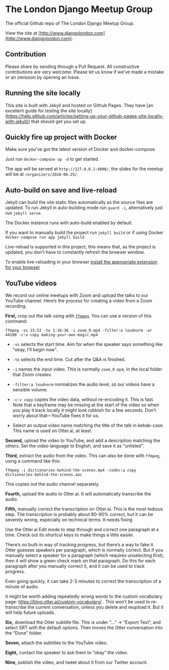 # The London Django Meetup Group

The official Github repo of The London Django Meetup Group.

View the site at
[http://www.djangolondon.com](http://www.djangolondon.com).

## Contribution

Please share by sending through a Pull Request. All constructive contributions
are very welcome. Please let us know if we've made a mistake or an omission by
opening an Issue.


## Running the site locally

This site is built with Jekyll and hosted on Github Pages. They have [an
excellent guide for testing the site locally]
(https://help.github.com/articles/setting-up-your-github-pages-site-locally-with-jekyll/)
that should get you set up.

## Quickly fire up project with Docker

Make sure you've got the latest version of Docker and docker-compose.

Just run `docker-compose up -d` to get started.

The app will be served at `http://127.0.0.1:4000/`, the slides for the meetup will be at `/organizers/2018-06-25/`.

## Auto-build on save and live-reload

Jekyll can build the site static files automatically as the source files are updated. To run Jekyll in auto-building mode run `guard -i`, alternatively just run `jekyll serve`.

The Docker instance runs with auto-build enabled by default.

If you want to manually build the project run `jekyll build` or if using Docker `docker-compose run app jekyll build`

Live-reload is supported in this project, this means that, as the project is updated, you don't have to constantly refresh the browser window.

To enable live-reloading in your browser [install the appropriate extension for your browser](http://livereload.com/extensions/#installing-sections)

## YouTube videos

We record our online meetups with Zoom and upload the talks to our YouTube channel.
Here’s the process for creating a video from a Zoom recording.

**First,** crop out the talk using with [`ffmpeg`](https://ffmpeg.org/).
You can use a version of this command:

```
ffmpeg -ss 15:52 -to 1:16:36 -i zoom_0.mp4 -filter:a loudnorm -ar 44100 -c:v copy making-your-own-magic.mp4
```

* `-ss` selects the start time.
  Aim for when the speaker says something like "okay, I'll begin now".

* `-to` selects the end time.
  Cut after the Q&A is finished.

* `-i` names the input video.
  This is normally `zoom_0.mp4`, in the local folder that Zoom creates.

* `-filter:a loudnorm` normalizes the audio level, so our videos have a sensible volume.

* `-c:v copy` copies the video data, without re-encoding it.
  This is fast.
  Note that a keyframe may be missing at the start of the video so when you play it back locally it might look rubbish for a few seconds.
  Don’t worry about that—YouTube fixes it for us.

* Select an output video name matching the title of the talk in kebab-case.
  This name is used on Otter.ai, at least.

**Second,** upload the video to YouTube, and add a description matching the others.
Set the video language to English, and save it as “unlisted”.

**Third,** extract the audio from the video.
This can also be done with `ffmpeg`, using a command like this:

```
ffmpeg -i dictionaries-behind-the-scenes.mp4 -codec:a copy dictionaries-behind-the-scenes.aac
```

This copies out the audio channel separately.

**Fourth,** upload the audio to Otter.ai.
It will automatically transcribe the audio.

**Fifth,** manually correct the transcription on Otter.ai.
This is the most tedious step.
The transcription is probably about 80-90% correct, but it can be severely wrong, especially on technical terms.
It needs fixing

Use the Otter.ai Edit mode to step through and correct one paragraph at a time.
Check out its shortcut keys to make things a little easier.

There’s no built-in way of tracking progress, but there’s a way to fake it.
Otter guesses speakers per paragraph, which is normally correct.
But if you manually select a speaker for a paragraph (which requires unselecting first), then it will show a green check mark on that paragraph.
Do this for each paragraph after you manually correct it, and it can be used to track progress.

Even going quickly, it can take 2-3 minutes to correct the transcription of a minute of audio.

It might be worth adding repeatedly wrong words to the custom vocabulary page: https://blog.otter.ai/custom-vocabulary/ .
This won’t be used to re-transcribe the current conversation, unless you delete and reupload it.
But it will help future uploads.

**Six,** download the Otter subtitle file.
This is under “...” -> “Export Text”, and select SRT with the default options.
Then moves the Otter conversation into the “Done” folder.

**Seven,** attach the subtitles to the YouTube video.

**Eight,** contact the speaker to ask them to “okay” the video.

**Nine,** publish the video, and tweet about it from our Twitter account.
